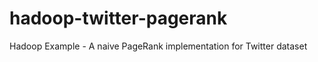 hadoop-twitter-pagerank
=======================

Hadoop Example - A naive PageRank implementation for Twitter dataset
